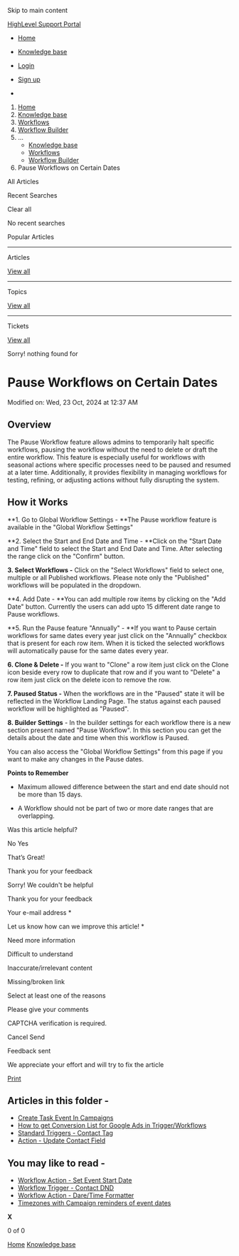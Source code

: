 Skip to main content

[ HighLevel Support Portal ](https://help.gohighlevel.com)

  * [ Home ](/support/home)
  * [ Knowledge base ](/support/solutions)

  * [Login](/support/login)
  * [Sign up](/support/signup)
  * 

  1. [Home](/support/home)
  2. [Knowledge base](/support/solutions)
  3. [Workflows](/support/solutions/48000455132)
  4. [Workflow Builder](/support/solutions/folders/48000678544)
  5. ... 
     * [Knowledge base](/support/solutions)
     * [Workflows](/support/solutions/48000455132)
     * [Workflow Builder](/support/solutions/folders/48000678544)
  6. Pause Workflows on Certain Dates

All  Articles 

Recent Searches

Clear all

No recent searches

Popular Articles

* * *

Articles

[View all](/support/search/solutions)

* * *

Topics

[View all](/support/search/topics)

* * *

Tickets

[View all](/support/search/tickets)

Sorry! nothing found for   

# Pause Workflows on Certain Dates

Modified on: Wed, 23 Oct, 2024 at 12:37 AM

## **Overview**

The Pause Workflow feature allows admins to temporarily halt specific workflows, pausing the workflow without the need to delete or draft the entire workflow. This feature is especially useful for workflows with  seasonal actions where specific processes need to be paused and resumed at a later time. Additionally, it provides flexibility in managing workflows for testing, refining, or adjusting actions without fully disrupting the system.

## **How it Works**

**1\. Go to Global Workflow Settings -  **The Pause workflow feature is available in the "Global Workflow Settings"

**2\. Select the Start and End Date and Time -  **Click on the "Start Date and Time" field to select the Start and End Date and Time. After selecting the range click on the "Confirm" button.

**3\. Select Workflows -** Click on the "Select Workflows" field to select one, multiple or all Published workflows. Please note only the "Published" workflows will be populated in the dropdown.

**4\. Add Date -  **You can add multiple row items by clicking on the "Add Date" button. Currently the users can add upto 15 different date range to Pause workflows.

**5\. Run the Pause feature "Annually" -  **If you want to Pause certain workflows for same dates every year just click on the "Annually" checkbox that is present for each row item. When it is ticked the selected workflows will automatically pause for the same dates every year.

**6\. Clone & Delete -** If you want to "Clone" a row item just click on the Clone icon beside every row to duplicate that row and if you want to "Delete" a row item just click on the delete icon to remove the row.

**7\. Paused Status -** When the workflows are in the "Paused" state it will be reflected in the Workflow Landing Page. The status against each paused workflow will be highlighted as "Paused".

**8\. Builder Settings** \- In the builder settings for each workflow there is a new section present named "Pause Workflow". In this section you can get the details about the date and time when this workflow is Paused. 

You can also access the "Global Workflow Settings" from this page if you want to make any changes in the Pause dates.

**Points to Remember**

* Maximum allowed difference between the start and end date should not be more than 15 days.

* A Workflow should not be part of two or more date ranges that are overlapping.

Was this article helpful?

No  Yes 

That’s Great!

Thank you for your feedback

Sorry! We couldn't be helpful

Thank you for your feedback

Your e-mail address *

Let us know how can we improve this article! *

Need more information 

Difficult to understand 

Inaccurate/irrelevant content 

Missing/broken link 

Select at least one of the reasons 

Please give your comments 

CAPTCHA verification is required. 

Cancel  Send 

Feedback sent

We appreciate your effort and will try to fix the article

[Print](javascript:print\(\))

## Articles in this folder -

  * [Create Task Event In Campaigns](/support/solutions/articles/48001147413-create-task-event-in-campaigns)
  * [How to get Conversion List for Google Ads in Trigger/Workflows](/support/solutions/articles/48001203453-how-to-get-conversion-list-for-google-ads-in-trigger-workflows)
  * [Standard Triggers - Contact Tag](/support/solutions/articles/48001213546-standard-triggers-contact-tag)
  * [Action - Update Contact Field](/support/solutions/articles/48001214441-action-update-contact-field)

## You may like to read -

  * [Workflow Action - Set Event Start Date](/support/solutions/articles/48001202723-workflow-action-set-event-start-date)
  * [Workflow Trigger - Contact DND](/support/solutions/articles/155000002673-workflow-trigger-contact-dnd)
  * [Workflow Action - Dare/Time Formatter](/support/solutions/articles/155000003354-workflow-action-dare-time-formatter)
  * [Timezones with Campaign reminders of event dates](/support/solutions/articles/48001155705-timezones-with-campaign-reminders-of-event-dates)

**X**

0 of 0 []()

[Home](/support/home) [Knowledge base](/support/solutions)
